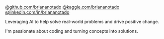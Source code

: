 [@github.com/briananotado](https://github.com/briananotado) [@kaggle.com/briananotado](https://kaggle.com/briananotado) [@linkedin.com/in/briananotado](https://linkedin.com/in/briananotado)

Leveraging AI to help solve real-world problems and drive positive change.

I'm passionate about coding and turning concepts into solutions.

<!---
briananotado/briananotado is a ✨ special ✨ repository because its `README.md` (this file) appears on your GitHub profile.
You can click the Preview link to take a look at your changes.
--->
